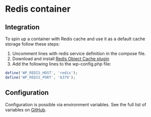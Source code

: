 # Redis container

## Integration

To spin up a container with Redis cache and use it as a default cache storage follow these steps:

1. Uncomment lines with redis service definition in the compose file.
2. Download and install [Redis Object Cache plugin](https://wordpress.org/plugins/redis-cache/)
3. Add the following lines to the wp-config.php file:

```php
define('WP_REDIS_HOST', 'redis');
define('WP_REDIS_PORT', '6379');
```

## Configuration

Configuration is possible via environment variables. See the full list of variables on [GitHub](https://github.com/wodby/redis).